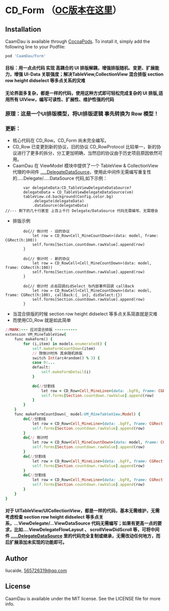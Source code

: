 # CD_Form  （[OC版本在这里](https://github.com/liucaide/CD_ObjC/tree/master/CD_ObjC/CD_Form)）

## Installation

CaamDau is available through [CocoaPods](https://cocoapods.org). To install
it, simply add the following line to your Podfile:

```ruby
pod 'CaamDau/Form'
```
#### 目标：用一点点代码 实现 高耦合的 UI 排版解耦，增强排版随机、变更、扩展能力，增强 UI-Data 关联强度；解决TableView,CollectionView 混合排版 section row height didselect 等多点关系的灾难
#### 无论界面多复杂，都是一样的代码，使用这种方式即可轻松完成复杂的 UI 排版,适用所有 UIView，编写可读性、扩展性、维护性强的代码

### 原理：这是一个UI排版模型，将UI排版逻辑 事先转换为 Row 模型！
### 更新：
- 核心代码在 CD_Row。CD_Form 尚未完全编写。
- CD_Row 已变更到新的协议，旧的协议 CD_RowProtocol 比较单一，新的协议进行了更多的拆分，分工更加明确，当然旧的协议由于历史项目原因依然可用。
- CaamDau 在 ViewModel 模块中提供了一个 TableView & CollectionView 代理的中间件 [.....DelegateDataSource](https://github.com/liucaide/CaamDau/tree/master/CaamDau/ViewModel)，使用此中间件无需编写重复性的.....Delegate/.....DataSource 代码,如下示例：

```
        var delegateData:CD_TableViewDelegateDataSource?
        delegateData = CD_TableViewDelegateDataSource(vm)
        tableView.cd.background(Config.color.bg)
            .delegate(delegateData)
            .dataSource(delegateData)
//--- 剩下的几十行甚至 上百上千行 Delegate/DataSource 代码无需编写、无需理会
```

- 排版示例
```
        do{// 倒计时 - 旧的协议
            let row = CD_Row<Cell_MineCountDown>(data: model, frame: CGRect(h:100))
            self.forms[Section.countdown.rawValue].append(row)
        }
        
        do{// 倒计时 - 新的协议
            let row = CD_RowCell<Cell_MineCountDown>(data: model, frame: CGRect(h:100))
            self.forms[Section.countdown.rawValue].append(row)
        }
        
        do{// 倒计时 点击回调didSelect 与内部事件回调 callBack
            let row = CD_RowCell<Cell_MineCountDown>(data: model, frame: CGRect(h:100), callBack:{_ in}, didSelect:{})
            self.forms[Section.countdown.rawValue].append(row)
        }
```

- 当混合排版的时候 section row height didselect 等多点关系简直就是灾难
- 而使用CD_Row 就是如此简单
```ruby
//MARK:--- 应对混合排版 ----------
extension VM_MineTableView{
    func makeForm() {
        for (i,item) in models.enumerated() {
            self.makeFormCountDown(item)
            // 除倒计时外 其余随机排版
            switch Int(arc4random() % 3) {
            case 0:...
            default:
                self.makeFormDetail(i)
            }
            
            do{//分割线
                let row = CD_Row<Cell_MineLine>(data: .bgF0, frame: CGRect(h:10))
                self.forms[Section.countdown.rawValue].append(row)
            }
        }
    }
    func makeFormCountDown(_ model:VM_MineTableView.Model) {
        do{//分割线
            let row = CD_Row<Cell_MineLine>(data: .bgFF, frame: CGRect(h:10))
            self.forms[Section.countdown.rawValue].append(row)
        }
        do{// 倒计时
            let row = CD_Row<Cell_MineCountDown>(data: model, frame: CGRect(h:100))
            self.forms[Section.countdown.rawValue].append(row)
        }
        do{//分割线
            let row = CD_Row<Cell_MineLine>(data: .bgFF, frame: CGRect(h:10))
            self.forms[Section.countdown.rawValue].append(row)
        }
        do{//分割线
            let row = CD_Row<Cell_MineLine>(data: .bgF0, frame: CGRect(h:0.5))
            self.forms[Section.countdown.rawValue].append(row)
        }
    }
}
```

#### 对于 UITableView/UICollectionView，都是一样的代码，基本无需维护，无需考虑检查 section row  height didselect 等多点关系，...ViewDelegate/...ViewDataSource 代码无需编写；如果有更高一点的要求，比如....ViewDelegateFlowLayout 、 scrollViewDidScroll 等，可将中间件 [.....DelegateDataSource](https://github.com/liucaide/CaamDau/tree/master/CaamDau/ViewModel) 里的代码完全复制或继承，无需改动任何地方，而后扩展添加未实现的功能即可。


## Author

liucaide, 565726319@qq.com

## License

CaamDau is available under the MIT license. See the LICENSE file for more info.
